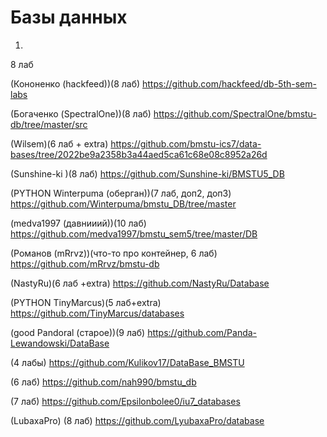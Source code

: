 # Базы данных

1. 


8 лаб

(Кононенко (hackfeed))(8 лаб)  https://github.com/hackfeed/db-5th-sem-labs

(Богаченко (SpectralOne))(8 лаб) https://github.com/SpectralOne/bmstu-db/tree/master/src

(Wilsem)(6 лаб + extra) https://github.com/bmstu-ics7/data-bases/tree/2022be9a2358b3a44aed5ca61c68e08c8952a26d

(Sunshine-ki )(8 лаб) https://github.com/Sunshine-ki/BMSTU5_DB

(PYTHON Winterpuma (оберган))(7 лаб, доп2, доп3) https://github.com/Winterpuma/bmstu_DB/tree/master

(medva1997 (давнииий))(10 лаб) https://github.com/medva1997/bmstu_sem5/tree/master/DB

(Романов (mRrvz))(что-то про контейнер, 6 лаб) https://github.com/mRrvz/bmstu-db

(NastyRu)(6 лаб +extra) https://github.com/NastyRu/Database

(PYTHON TinyMarcus)(5 лаб+extra) https://github.com/TinyMarcus/databases

(good Pandoral (старое))(9 лаб) https://github.com/Panda-Lewandowski/DataBase 

(4 лабы) https://github.com/Kulikov17/DataBase_BMSTU

(6 лаб) https://github.com/nah990/bmstu_db

(7 лаб) https://github.com/Epsilonbolee0/iu7_databases

(LubaxaPro) (8 лаб) https://github.com/LyubaxaPro/database
